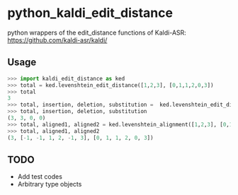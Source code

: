 # python_kaldi_edit_distance
python wrappers of the edit_distance functions of Kaldi-ASR: https://github.com/kaldi-asr/kaldi/

## Usage
```python
>>> import kaldi_edit_distance as ked
>>> total = ked.levenshtein_edit_distance([1,2,3], [0,1,1,2,0,3])
>>> total
3
>>> total, insertion, deletion, substitution =  ked.levenshtein_edit_distance([1,2,3], [0,1,1,2,0,3], detail=True)
>>> total, insertion, deletion, substitution
(3, 3, 0, 0)
>>> total, aligned1, aligned2 = ked.levenshtein_alignment([1,2,3], [0,1,1,2,0,3], -1)
>>> total, aligned1, aligned2
(3, [-1, -1, 1, 2, -1, 3], [0, 1, 1, 2, 0, 3])
```

## TODO
- Add test codes
- Arbitrary type objects
